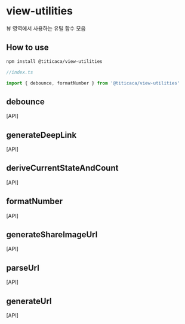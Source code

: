 # view-utilities

뷰 영역에서 사용하는 유틸 함수 모음

## How to use

```bash
npm install @titicaca/view-utilities
```

```js
//index.ts

import { debounce, formatNumber } from '@titicaca/view-utilities'
```

## debounce

[API]

## generateDeepLink

[API]

## deriveCurrentStateAndCount

[API]

## formatNumber

[API]

## generateShareImageUrl

[API]

## parseUrl

[API]

## generateUrl

[API]